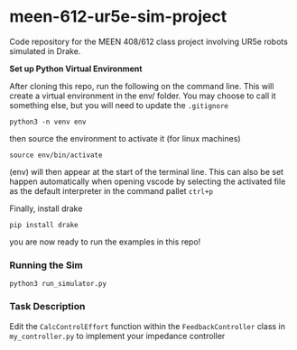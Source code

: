 # meen-612-ur5e-sim-project
Code repository for the MEEN 408/612 class project involving UR5e robots simulated in Drake.


**Set up Python Virtual Environment**

After cloning this repo, run the following on the command line. This will create a virtual environment in the env/ folder. You may choose to call it something else, but you will need to update the `.gitignore`

`python3 -n venv env`

then source the environment to activate it (for linux machines)

`source env/bin/activate`

(env) will then appear at the start of the terminal line. This can also be set happen automatically when opening vscode by selecting the activated file as the default interpreter in the command pallet `ctrl+p`

Finally, install drake

`pip install drake`

you are now ready to run the examples in this repo!



### Running the Sim

`python3 run_simulator.py`


### Task Description

Edit the `CalcControlEffort` function within the `FeedbackController` class in `my_controller.py` to implement your impedance controller